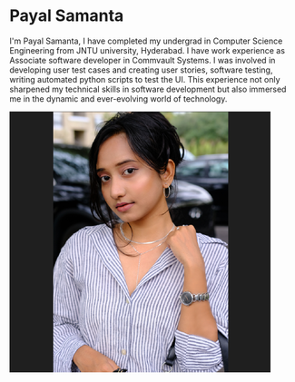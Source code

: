 # Payal Samanta

I'm Payal Samanta, I have completed my undergrad in Computer Science Engineering from JNTU university, Hyderabad. I have work experience as Associate software developer in Commvault Systems. I was involved in developing user test cases and creating user stories, software testing, writing automated python scripts to test the UI. This experience not only sharpened my technical skills in software development but also immersed me in the dynamic and ever-evolving world of technology.

![Alt text](payal_samanta-image.png)


